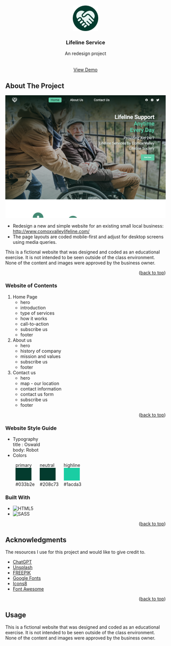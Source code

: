 <!--
*** Reference: https://github.com/othneildrew/Best-README-Template/tree/master
-->

<!-- PROJECT LOGO -->
<br />
<div align="center">
  <a href="https://github.com/othneildrew/Best-README-Template">
    <img src="assets/favicon/android-chrome-512x512.png" alt="Logo" width="80" height="80">
  </a>

  <h3 align="center">Lifeline Service</h3>

  <p align="center">
    An redesign project 
    <br />
    <br />
    <br />
    <a href="https://github.com/othneildrew/Best-README-Template">View Demo</a>
    
  </p>
</div>

<!-- ABOUT THE PROJECT -->

## About The Project

[![Product Name Screen Shot][product-screenshot]](https://example.com)

- Redesign a new and simple website for an existing small local business: <a href="http://www.comoxvalleylifeline.com/">http://www.comoxvalleylifeline.com/</a>
- The page layouts are coded mobile-first and adjust for desktop screens using media queries.

This is a fictional website that was designed and coded as an educational exercise. It is not intended to be seen outside of the class environment. None of the content and images were approved by the business owner.

<p align="right">(<a href="#readme-top">back to top</a>)</p>

### Website of Contents

<!-- Website OF CONTENTS -->
  <ol>
    <li>
     Home Page
      <ul>
        <li>hero</li>
        <li>introduction</li>
        <li>type of services</li>
        <li>how it works</li>
        <li>call-to-action</li>
        <li>subscribe us</li>
        <li>footer</li>
      </ul>
    </li>
    <li>
      About us
      <ul>
       <li>hero</li>
        <li>history of company</li>
        <li>mission and values</li>
          <li>subscribe us</li>
        <li>footer</li>
      </ul>
    </li>
    <li>
    Contact us 
    <ul>
    <li>hero</li>
        <li>map - our location</li>
        <li>contact information</li>
         <li>contact us form </li>
         <li>subscribe us</li>
         <li>footer</li>
      </ul>
    </li>
  </ol>
<p align="right">(<a href="#readme-top">back to top</a>)</p>

### Website Style Guide

- Typography  
  title : Oswald  
  body: Robot
- Colors
<div style="padding-left: 32px;display:flex;gap:16px;">
<div>
  <div>primary </div>
  <span style="display: inline-block;width:50px;height:40px;background: #033b2e;"></span>
  <div>#033b2e</div>
</div>

<div>
  <div>neutral </div>
  <span style="display: inline-block;width:50px;height:40px;background: #033b2e;"></span>
  <div >#208c73</div> 
</div>

<div>
  <div>highline</div>
  <span style="display: inline-block;width:50px;height:40px;background: #1acda3;"></span>
  <div >#1acda3</div> 
</div>
</div>

### Built With

- ![HTML5](https://img.shields.io/badge/html5-%23E34F26.svg?style=for-the-badge&logo=html5&logoColor=white)
- ![SASS](https://img.shields.io/badge/SASS-hotpink.svg?style=for-the-badge&logo=SASS&logoColor=white)
<p align="right">(<a href="#readme-top">back to top</a>)</p>

<!-- ACKNOWLEDGMENTS -->

## Acknowledgments

The resources I use for this project and would like to give credit to.

- [ChatGPT](https://flexbox.malven.co/)
- [Unsplash](https://grid.malven.co/)
- [FREEPIK](https://www.freepik.com/)
- [Google Fonts](https://shields.io)
- [Icons8](https://icons8.com/)
- [Font Awesome](https://fontawesome.com)

<p align="right">(<a href="#readme-top">back to top</a>)</p>

## Usage

This is a fictional website that was designed and coded as an educational exercise. It is not intended to be seen outside of the class environment. None of the content and images were approved by the business owner.

<!-- MARKDOWN LINKS & IMAGES -->

[product-screenshot]: assets/screenshot-home.png
